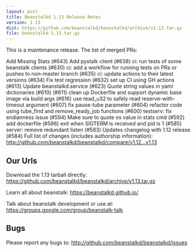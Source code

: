 ```yaml
---
layout: post
title: Beanstalkd 1.13 Release Notes
version: 1.13
dist: https://github.com/beanstalkd/beanstalkd/archive/v1.13.tar.gz
file: beanstalkd-1.13.tar.gz
---
```


This is a maintenance release. The list of merged PRs:

Add Missing Stats (#643)
Add pystalk client (#638)
ci: run tests of some beanstalk clients (#630)
ci: add a workflow for running tests on PRs or pushes to non-master branch (#635)
ci: update actions to their latest versions (#634)
Fix test regression (#632)
set up CI using GH actions (#613)
Update beanstalkd.service (#623)
Quote string values in yaml dictionaries (#610) (#611)
clean up Dockerfile and support dynamic base image via build args (#616)
use read_u32 to safely read reserve-with-timeout argument (#607)
fix pause-tube parameter (#604)
refactor code using tube_find and remove_ready_job functions (#600)
testserv: fix endianness issue (#594)
Make sure to quote os value in stats cmd (#592)
add dockerfile (#586)
exit when SIGTERM is received and pid is 1 (#585)
server: remove redundant listen (#583)
Updates changelog with 1.12 release (#584)
Full list of changes (includes authorship information):
<http://github.com/beanstalkd/beanstalkd/compare/v1.12...v1.13>

Our Urls
--------

Download the 1.13 tarball directly:
<https://github.com/beanstalkd/beanstalkd/archive/v1.13.tar.gz>

Learn all about beanstalk:
<https://beanstalkd.github.io/>

Talk about beanstalk development or use at:
<https://groups.google.com/group/beanstalk-talk>

Bugs
----

Please report any bugs to:
<http://github.com/beanstalkd/beanstalkd/issues>
